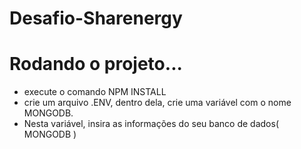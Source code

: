 # Desafio-Sharenergy

# Rodando o projeto...

* execute o comando NPM INSTALL
* crie um arquivo .ENV, dentro dela, crie uma variável com o nome MONGODB. 
* Nesta variável, insira as informações do seu banco de dados( MONGODB ) 
